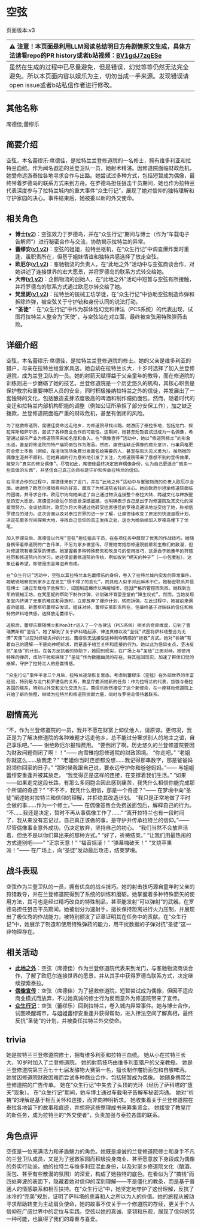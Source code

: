 # 空弦
页面版本:v3
 

| :warning: 注意！本页面是利用LLM阅读总结明日方舟剧情原文生成，具体方法请看repo的PR history或者b站视频：[BV1gdJ7zqESe](https://www.bilibili.com/video/BV1gdJ7zqESe/)         |
|:----------------------------|
| 虽然在生成的过程中已尽量避免，但是错误，幻觉等等仍然无法完全避免。所以本页面内容以娱乐为主，切勿当成一手来源。发现错误请open issue或者b站私信作者进行修改。|



## 其他名称
席德佳;蕾缪乐
## 简要介绍
空弦，本名蕾缪乐·席德佳，是拉特兰兰登修道院的一名修士，拥有维多利亚和拉特兰血统。作为闻名遐迩的兰登卫队一员，她射术精湛。因修道院面临财政危机，她受命远游泰拉各地寻求合作与出路。她尝试过多种方式，包括短暂成为偶像，最终带着罗德岛的联系方式来到方舟。在罗德岛担任狙击干员期间，她也作为拉特兰代表深度参与了拉特兰城内的重大事件“众生行记”，展现了她对信仰的独特理解和守护家园的决心。事件结束后，她被委以新的外交使命。
## 相关角色
-   **博士([v2](extended_char_bo_shi.md))**：空弦效力于罗德岛，并在“众生行记”期间与博士（作为“车载电子告解师”）进行秘密合作与交流，协助揭示拉特兰的异常。
-   **蕾缪安([v1](../chars/char_4193_lemuen.md),[v2](char_4193_lemuen.md))**：空弦的姐姐，拉特兰枢机，在“众生行记”中调查爆炸案时重逢，虽职责所在，但基于姐妹情谊和独特共感选择了放走空弦。
-   **欧厄尔([v1](../chars/extended_char_ou_e_er.md),[v2](extended_char_ou_e_er.md))**：峯驰物流的负责人，在“此地之外”活动中与空弦商谈合作，对她讲述了连接世界的宏大愿景，并将罗德岛的联系方式转交给她。
-   **大帝([v1](../chars/extended_char_da_di.md),[v2](extended_char_da_di.md))**：企鹅物流的创始人，在“此地之外”活动中短暂与空弦有所接触，并将罗德岛的联系方式通过欧厄尔转交给了她。
-   **梵里妮([v1](../chars/extended_char_fan_li_ni.md),[v2](extended_char_fan_li_ni.md))**：拉特兰的铳械工坊学徒，在“众生行记”中协助空弦制造炸弹和拆除炸弹，被空弦关于守护铳和身份认同的说法打动。
-   **“圣徒”**：在“众生行记”中作为群体性幻觉和律法（PCS系统）的代表出现，试图将拉特兰人整合为“天使”，与空弦站在对立面，最终被空弦用特殊弹药击败。
## 详细介绍
空弦，本名蕾缪乐·席德佳，是拉特兰兰登修道院的修士。她的父亲是维多利亚的猎户，母亲在拉特兰经营家具店。她自幼在拉特兰长大，十岁时选择了加入兰登修道院，成为兰登卫队的一员。她的射箭天赋得益于父亲童年的教导，而在修道院的训练则进一步磨砺了她的技艺。兰登修道院是一个历史悠久的机构，其核心职责是保护教宗和重要神职人员的安全，同时积极接纳拉特兰之外的信徒，并发展出了一套独特的文化，包括酿造麦芽浓度极高的啤酒和制作瘤奶面包。然而，随着时代的变迁和拉特兰内部机构职能的调整（例如公证所承担了部分安保工作），加之缺乏拨款，兰登修道院面临严重的财政危机，甚至有倒闭的风险。

    为了拯救修道院，席德佳受命远走他乡，为修道院寻找出路。她游历了泰拉多地，包括龙门、叙拉库斯和萨尔贡，尝试了各种商业合作的可能性。这期间，她甚至短暂尝试过成为一名偶像，希望通过娱乐产业为修道院带来知名度和收入。在“偶像宣传”活动中，她以“修道院修士”的形象出道，甚至将修道院的特产瘤奶面包作为赠品。然而，席德佳缺乏偶像的商业意识，行事风格更符合修士本色（例如，在活动现场免费分发面包给需要的人，甚至在街头见义勇为）。虽然她的偶像生涯并不顺利，但她真诚的行为意外地引发了关注，为修道院带来了意想不到的宣传效果，被誉为“真实的修女偶像”。尽管如此，席德佳最终决定放弃偶像身份，认为自己更适合“贩卖一些具体的东西”，并坚信自己真正的目标是守护和传承拉特兰的信仰。

    在寻求合作的过程中，席德佳来到了龙门，并在“此地之外”活动中与峯驰物流的负责人欧厄尔会面。她谢绝了欧厄尔报销费用的好意，展现了为修道院省钱的决心。她向欧厄尔坦承修道院面临的困境，并寻求合作。欧厄尔则向她阐述了自己通过物流连接整个泰拉大陆、跨越文化与种族壁垒的宏大愿景。席德佳对欧厄尔的愿景深感震撼，也明确表示自己是出于对修道院及其文化的深爱而努力。会谈结束时，欧厄尔将大帝通过他转交给席德佳的罗德岛通讯地址交给了她，称相信罗德岛的潜力。这次会面以及对泰拉世界的进一步了解，让席德佳改变了原定的快速返程计划，决定花更多时间探索大地，寻找自己信仰的真正发挥之处，这也为她后续加入罗德岛埋下了伏笔。

    加入罗德岛后，席德佳以代号“空弦”担任狙击干员，在各项任务中展现了优秀的作战技巧。她随身携带着修道院的广告传单，不忘为家乡做宣传。尽管她常抱怨修道院前辈和主教们的散漫，但对修道院有着深厚的情感。她掌握着多种特殊箭矢和改良弓的使用技巧，这源自于她童年的狩猎经历和修道院内的学习。她还保留着修道院的传统，例如收到“明天的种子”（一小包麦粒），这象征着希望，即使是由苦难滋养而成。

    在“众生行记”活动中，空弦以其拉特兰本名蕾缪乐的身份，卷入了拉特兰城内突发的异常事件。她敏锐地察觉到家乡正在发生“很不得了的变化”，而其他人似乎对此麻木不仁。她秘密联系并信任博士（通过车载电子告解车），试图制造爆炸以唤醒城市，但因严格的管控而失败。她找到当年的铳械工坊，在梵里妮的帮助下制作炸弹，计划破坏育婴圣堂的“降生仪式”。然而，当她发现圣堂内挤满了无辜的难民和异族时，立即放弃了爆炸计划，转而拆弹。在此过程中，她被前来调查的姐姐、新晋枢机蕾缪安发现。姐妹对峙，蕾缪安虽职责所在，但最终基于对妹妹的信任和独特的萨科塔共感，选择放走蕾缪乐。

    逃脱后，蕾缪乐跟随博士和Mon3tr进入了一个与律法（PCS系统）相关的奇异维度，见到了普瑞赛斯和“圣徒”。她了解到了关于萨科塔起源、律法真相以及“圣徒”试图将萨科塔整合为无情“天使”以应对终极灾异的计划。蕾缪乐无法接受这种剥夺情感的“拯救”方式。她对“祈祷”有着自己的理解——不是向神明祈求，而是基于相互关怀和连接的行为。她以此为信仰支点，坚决反抗“圣徒”的计划。在各方反抗者的协助下，她回到现实，在广场上与“圣徒”正面对峙。她使用特殊的弹药，成功干扰和抹除了“圣徒”作为数据幽灵的存在，将其拉回现实，加速了群体幻觉的崩解，守护了拉特兰人的悲喜情感。

    “众生行记”事件平息三个月后，拉特兰逐渐恢复常态。考虑到蕾缪乐（空弦）在外部世界的丰富经验，特别是与龙门和罗德岛的关系，教皇厅委派她新的任务：作为拉特兰的代表，加强与泰拉各国的联系，特别以外交和文化交流为主。蕾缪乐欣然接受了这个新使命，在一座移动修道院上开始了新的旅程，继续为拉特兰和修道院贡献力量，同时与罗德岛保持着联系。
## 剧情高光
“不，作为兰登修道院的一员，我并不愿在财富上仰仗他人，请原谅。更何况，我正是为了解决修道院的各种难题才远走他乡，总不能过分奢求别人的地主之谊，自己享乐吧。”—— 谢绝欧厄尔报销费用。
    “要倒闭了啊。历史悠久的兰登修道院要因为财政问题倒闭了啊！！”—— 向雪雉抱怨修道院的财政困境。
    “你走吧。” “老姐你就这么......放我走？” “老姐你当时连想都没想......我记得那串数字，那是爸爸妈妈领你回家的日子。” “那时候我跟自己说，要永远守护你和爸爸妈妈。”—— 与姐姐蕾缪安重逢并被其放走。
    “我觉得正是这样的连接，在支撑着我们生活。” “如果——如果走完这段长路，有那么多同胞会因此感到痛苦，我凭什么相信你能完成那个所谓的奇迹？” “不不不，我凭什么相信，那是一个奇迹？”—— 在梦境中向“圣徒”阐述她对拉特兰和信仰的理解，并拒绝其改造计划。
    “我只是正常地做了平时会做的事......作为一个修士。”—— 在偶像签售会免费送面包后，解释自己的行为。
    “不......我还是决定，暂时不再从事偶像工作了......” “离开拉特兰也有一段时间了，我从来没有忘记过，自己真正该做的事，是守护并传承拉特兰的信仰。”—— 尽管偶像事业意外成功，仍决定放弃，坚持自己的初心。
    “我们当然不会放弃活着，但绝不是以你们算出来的那种方式。” “好了，祈祷结束。” “让我们用最热闹的方式道别吧——” “正宗天意！” “福音摇滚！” “弹幕嗨破天！” “叉烧苹果派！”—— 在广场上，向“圣徒”发动最后攻击，结束梦境。
## 战斗表现
空弦作为兰登卫队的一员，拥有优良的战斗技巧。她的射击技巧源自童年时父亲的狩猎教导，并在兰登修道院得到了系统的训练和磨砺。她掌握着多种特殊箭矢的使用方法，其弓也是经过精巧改良的特殊制品，甚至能发射“可以弹射”的武器。在罗德岛担任狙击干员期间，她被划分为速射手，擅长保持距离进行火力压制，并展现出了极优秀的作战能力，被特别颁发了证章证明其在任务中的贡献。在“众生行记”中，她展示了制造和使用特殊弹药的能力，用干扰数据的子弹对抗“圣徒”这一非物理存在。
## 相关活动
-   **[此地之外](../stories/act15d5.md)**：空弦（席德佳）作为兰登修道院代表来到龙门，与峯驰物流商谈合作，了解了欧厄尔连接世界的愿景，并从其手中获得罗德岛联系方式，决定继续探索泰拉。
-   **[偶像宣传](../stories/story_archet_set_1.md)**：空弦（席德佳）为了拯救修道院，短暂尝试成为偶像，但因不适应商业模式而放弃，不过她真诚的修士行为反而意外为修道院带来了宣传。
-   **[众生行记](../stories/act42side.md)**：空弦（蕾缪乐）回到拉特兰，卷入城内异常事件。她与博士合作，试图唤醒城市，与姐姐蕾缪安重逢并获得帮助，进入律法空间了解真相，最终反抗“圣徒”的计划，并被委任拉特兰外交使命。
## trivia
她是拉特兰兰登修道院修士，拥有维多利亚和拉特兰血统。
    她从小在拉特兰长大，10岁时加入了兰登修道院。
    她的射箭技巧由维多利亚猎户的父亲教授。
    她是兰登修道院第三百七十七届发酵物大赛第一名，擅长制作瘤奶面包和自酿啤酒。
    她曾因修道院财政困难而尝试多种商业合作，包括短暂成为偶像。
    她随身携带兰登修道院的广告传单。
    她在“众生行记”中失去了头顶的光环（经历了萨科塔的“堕天”现象）。
    在“众生行记”期间，她与博士通过车载电子告解车秘密沟通。
    她对“祈祷”的理解是基于相互关怀和连接，而非向神明祈求。
    她收集着关于兰登修道院在泰拉各地留下的故事和痕迹，并想将这些整理成书来筹集资金。
    她接受了教皇厅的新任务，成为拉特兰的“外交使者”，负责加强与泰拉各国的联系。
## 角色点评
空弦是一位充满活力和矛盾魅力的角色。她既是虔诚的兰登修道院修士和身手不凡的兰登卫队成员，又是为了拯救家园而积极投身商业、甚至愿意放下身段成为偶像的务实行动派。她的拉特兰与维多利亚混血身份，以及对家乡修道院文化（酿酒、面包、甚至有些散漫的氛围）的深爱，构成了她独特的底色。在看似为了“搞钱”而四处奔波的表面下，隐藏着她对信仰的深刻理解——不是僵化的教条，而是基于普通人的情感联系和相互扶持。在“众生行记”中，她坚定地守护了这份理解，反抗了冰冷的“完美”规划，证明了萨科塔的悲喜和人之所以为人的价值。她的旅程从被动寻求帮助转变为主动肩负使命，她的故事不仅关于一个修道院的存续，更关于个人信仰在广阔世界中的定位与实践。空弦以她的真诚、坚韧和乐观，展现了信仰的另一种可能，也赢得了我们的尊重与喜爱。